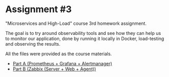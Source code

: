 # Assignment #3

"Microservices and High-Load" course 3rd homework assignment.

The goal is to try around observability tools and see how they can help us to monitor our application, done by running it locally in Docker, load-testing and observing the results.

All the files were provided as the course materials.

- [Part A (Prometheus + Grafana + Alertmanager)](partA/README.md)
- [Part B (Zabbix (Server + Web + Agent))](partB/README.md)

